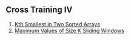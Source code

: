 ## Cross Training IV

1.  [Kth Smallest in Two Sorted Arrays](Hard/KthSmallestInTwoSortedArrays)
2.  [Maximum Values of Size K Sliding Windows](Medium/MaximumValuesOfSizeKSlidingWindows)
